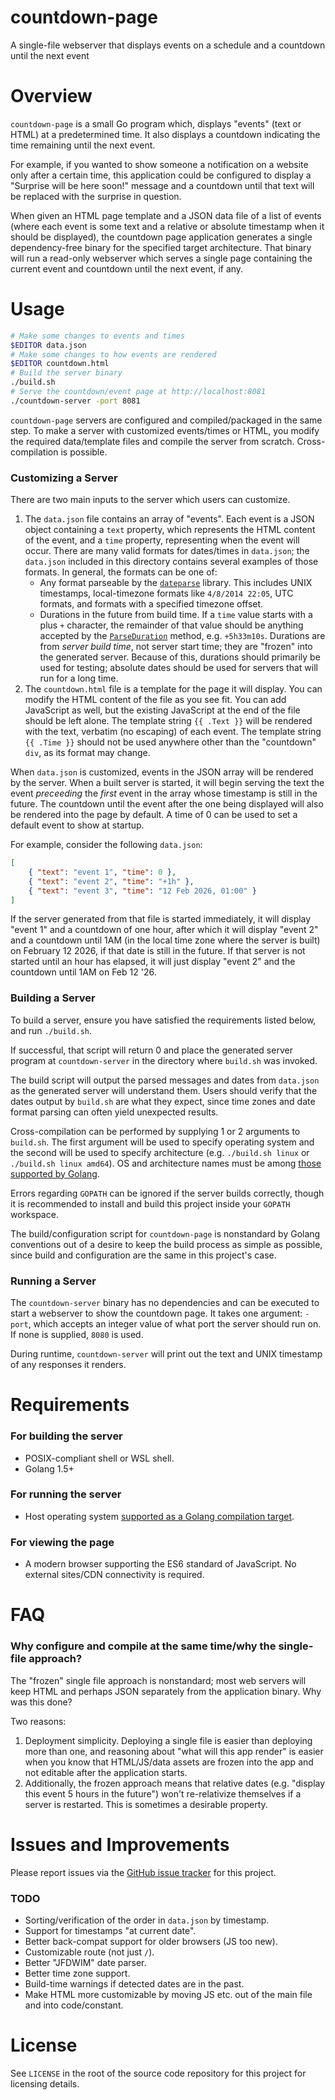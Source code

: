 # countdown-page
A single-file webserver that displays events on a schedule and a countdown until the next event

# Overview

`countdown-page` is a small Go program which, displays "events" (text or HTML) at a predetermined time. It also displays a countdown indicating the time remaining until the next event.

For example, if you wanted to show someone a notification on a website only after a certain time, this application could be configured to display a "Surprise will be here soon!" message and a countdown until that text will be replaced with the surprise in question.

When given an HTML page template and a JSON data file of a list of events (where each event is some text and a relative or absolute timestamp when it should be displayed), the countdown page application generates a single dependency-free binary for the specified target architecture. That binary will run a read-only webserver which serves a single page containing the current event and countdown until the next event, if any.

# Usage

```bash
# Make some changes to events and times
$EDITOR data.json
# Make some changes to how events are rendered
$EDITOR countdown.html 
# Build the server binary
./build.sh 
# Serve the countdown/event page at http://localhost:8081
./countdown-server -port 8081
```

`countdown-page` servers are configured and compiled/packaged in the same step. To make a server with customized events/times or HTML, you modify the required data/template files and compile the server from scratch. Cross-compilation is possible.

### Customizing a Server

There are two main inputs to the server which users can customize.

1. The `data.json` file contains an array of "events". Each event is a JSON object containing a `text` property, which represents the HTML content of the event, and a `time` property, representing when the event will occur. There are many valid formats for dates/times in `data.json`; the `data.json` included in this directory contains several examples of those formats. In general, the formats can be one of:
	- Any format parseable by the [`dateparse`](https://github.com/araddon/dateparse) library. This includes UNIX timestamps, local-timezone formats like `4/8/2014 22:05`, UTC formats, and formats with a specified timezone offset.
	- Durations in the future from build time. If a `time` value starts with a plus `+` character, the remainder of that value should be anything accepted by the [`ParseDuration`](https://golang.org/pkg/time/#ParseDuration) method, e.g. `+5h33m10s`. Durations are from *server build time*, not server start time; they are "frozen" into the generated server. Because of this, durations should primarily be used for testing; absolute dates should be used for servers that will run for a long time.
2. The `countdown.html` file is a template for the page it will display. You can modify the HTML content of the file as you see fit. You can add JavaScript as well, but the existing JavaScript at the end of the file should be left alone. The template string `{{ .Text }}` will be rendered with the text, verbatim (no escaping) of each event. The template string `{{ .Time }}` should not be used anywhere other than the "countdown" `div`, as its format may change.

When `data.json` is customized, events in the JSON array will be rendered by the server. When a built server is started, it will begin serving the text the event *preceeding* the *first* event in the array whose timestamp is still in the future. The countdown until the event after the one being displayed will also be rendered into the page by default. A time of 0 can be used to set a default event to show at startup.

For example, consider the following `data.json`:

```json
[
	{ "text": "event 1", "time": 0 },
	{ "text": "event 2", "time": "+1h" },
	{ "text": "event 3", "time": "12 Feb 2026, 01:00" }
]
```

If the server generated from that file is started immediately, it will display "event 1" and a countdown of one hour, after which it will display "event 2" and a countdown until 1AM (in the local time zone where the server is built) on February 12 2026, if that date is still in the future. If that server is not started until an hour has elapsed, it will just display "event 2" and the countdown until 1AM on Feb 12 '26.

### Building a Server

To build a server, ensure you have satisfied the requirements listed below, and run `./build.sh`.

If successful, that script will return 0 and place the generated server program at `countdown-server` in the directory where `build.sh` was invoked.

The build script will output the parsed messages and dates from `data.json` as the generated server will understand them. Users should verify that the dates output by `build.sh` are what they expect, since time zones and date format parsing can often yield unexpected results.

Cross-compilation can be performed by supplying 1 or 2 arguments to `build.sh`. The first argument will be used to specify operating system and the second will be used to specify architecture (e.g. `./build.sh linux` or `./build.sh linux amd64`). OS and architecture names must be among [those supported by Golang](https://github.com/golang/go/blob/master/src/go/build/syslist.go).

Errors regarding `GOPATH` can be ignored if the server builds correctly, though it is recommended to install and build this project inside your `GOPATH` workspace.

The build/configuration script for `countdown-page` is nonstandard by Golang conventions out of a desire to keep the build process as simple as possible, since build and configuration are the same in this project's case.

### Running a Server

The `countdown-server` binary has no dependencies and can be executed to start a webserver to show the countdown page. It takes one argument: `-port`, which accepts an integer value of what port the server should run on. If none is supplied, `8080` is used.

During runtime, `countdown-server` will print out the text and UNIX timestamp of any responses it renders.

# Requirements

### For building the server

- POSIX-compliant shell or WSL shell.
- Golang 1.5+

### For running the server

- Host operating system [supported as a Golang compilation target](https://github.com/golang/go/blob/master/src/go/build/syslist.go).

### For viewing the page

- A modern browser supporting the ES6 standard of JavaScript. No external sites/CDN connectivity is required.

# FAQ

### Why configure and compile at the same time/why the single-file approach?

The "frozen" single file approach is nonstandard; most web servers will keep HTML and perhaps JSON separately from the application binary. Why was this done?

Two reasons:

1. Deployment simplicity. Deploying a single file is easier than deploying more than one, and reasoning about "what will this app render" is easier when you know that HTML/JS/data assets are frozen into the app and not editable after the application starts.
2. Additionally, the frozen approach means that relative dates (e.g. "display this event 5 hours in the future") won't re-relativize themselves if a server is restarted. This is sometimes a desirable property.

# Issues and Improvements

Please report issues via the [GitHub issue tracker](https://github.com/zbentley/gdb-inject-perl/issues) for this project.

### TODO

- Sorting/verification of the order in `data.json` by timestamp.
- Support for timestamps "at current date".
- Better back-compat support for older browsers (JS too new).
- Customizable route (not just `/`).
- Better "JFDWIM" date parser.
- Better time zone support.
- Build-time warnings if detected dates are in the past.
- Make HTML more customizable by moving JS etc. out of the main file and into code/constant.

# License

See `LICENSE` in the root of the source code repository for this project for licensing details.
